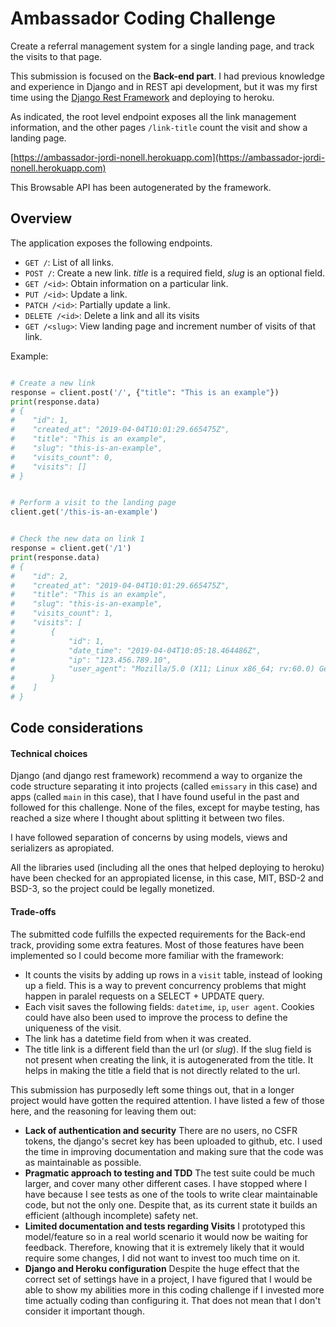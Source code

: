 # Ambassador Coding Challenge

Create a referral management system for a single landing page, and track the visits to that
page.

This submission is focused on the **Back-end part**. I had previous knowledge and experience
in Django and in REST api development, but it was my first time using the
[Django Rest Framework](http://www.django-rest-framework.org/) and deploying to heroku.

As indicated, the root level endpoint exposes all the link management information, and the other pages
`/link-title` count the visit and show a landing page.


[https://ambassador-jordi-nonell.herokuapp.com](https://ambassador-jordi-nonell.herokuapp.com)

This Browsable API has been autogenerated by the framework.

## Overview

The application exposes the following endpoints.

 - `GET /`: List of all links.
 - `POST /`: Create a new link. _title_ is a required field, _slug_ is an optional field.
 - `GET /<id>`: Obtain information on a particular link.
 - `PUT /<id>`: Update a link.
 - `PATCH /<id>`: Partially update a link. 
 - `DELETE /<id>`: Delete a link and all its visits
 - `GET /<slug>`: View landing page and increment number of visits of that link.

Example:

```python

# Create a new link
response = client.post('/', {"title": "This is an example"})
print(response.data)
# { 
#    "id": 1,
#    "created_at": "2019-04-04T10:01:29.665475Z",
#    "title": "This is an example",
#    "slug": "this-is-an-example",
#    "visits_count": 0,
#    "visits": []
# }


# Perform a visit to the landing page
client.get('/this-is-an-example')


# Check the new data on link 1
response = client.get('/1')
print(response.data)
# {
#    "id": 2,
#    "created_at": "2019-04-04T10:01:29.665475Z",
#    "title": "This is an example",
#    "slug": "this-is-an-example",
#    "visits_count": 1,
#    "visits": [
#        {
#            "id": 1,
#            "date_time": "2019-04-04T10:05:18.464486Z",
#            "ip": "123.456.789.10",
#            "user_agent": "Mozilla/5.0 (X11; Linux x86_64; rv:60.0) Gecko/20100101 Firefox/60.0"
#        }
#    ]
# }

```

## Code considerations

#### Technical choices

Django (and django rest framework) recommend a way to organize the code structure separating it into
projects (called `emissary` in this case) and apps (called `main` in this case), that I have found
useful in the past and followed for this challenge. None of the files, except for maybe testing,
has reached a size where I thought about splitting it between two files.

I have followed separation of concerns by using models, views and serializers as apropiated.

All the libraries used (including all the ones that helped deploying to heroku) have been checked
for an appropiated license, in this case, MIT, BSD-2 and BSD-3, so the project could be 
legally monetized.


#### Trade-offs

The submitted code fulfills the expected requirements for the Back-end track, providing
some extra features. Most of those features have been implemented so I could become more familiar
with the framework:

 - It counts the visits by adding up rows in a `visit` table, instead of looking up a field.
   This is a way to prevent
   concurrency problems that might happen in paralel requests on a SELECT + UPDATE query.
 - Each visit saves the following fields: `datetime`, `ip`, `user agent`. Cookies could
   have also been used to improve the process to define the uniqueness of the visit.
 - The link has a datetime field from when it was created.
 - The title link is a different field than the url (or _slug_). If the slug field is not
   present when creating the link, it is autogenerated from the title. It helps in making
   the title a field that is not directly related to the url.



This submission has purposedly left some things out, that in a longer project would
have gotten the required attention. I have listed a few of those here, and the reasoning for leaving
them out:

 - **Lack of authentication and security** There are no users, no CSFR tokens, the django's
   secret key has been uploaded to github, etc. I used the time in improving documentation
   and making sure that the code was as maintainable as possible.
 - **Pragmatic approach to testing and TDD** The test suite could be much larger,
   and cover many other different cases. I have stopped where I have because I see tests
   as one of the tools to write clear maintainable code, but not the only one. Despite
   that, as its current state it builds an efficient (although incomplete) safety net.
 - **Limited documentation and tests regarding Visits** I prototyped this model/feature
   so in a real world scenario it would now be waiting for feedback. Therefore, knowing
   that it is extremely likely that it would require some changes, I did not want to invest
   too much time on it.
 - **Django and Heroku configuration** Despite the huge effect that the correct set of settings
   have in a project, I have figured that I would be able to show my abilities more in this coding
   challenge if I invested more time actually coding than configuring it. That does not mean that
   I don't consider it important though.

